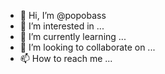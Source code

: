 - 👋 Hi, I’m @popobass
- 👀 I’m interested in ...
- 🌱 I’m currently learning ...
- 💞️ I’m looking to collaborate on ...
- 📫 How to reach me ...

<!---
popobass/popobass is a ✨ special ✨ repository because its `README.md` (this file) appears on your GitHub profile.
You can click the Preview link to take a look at your changes.
--->

